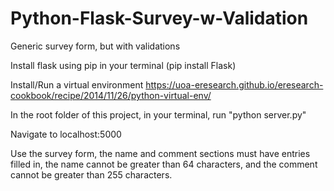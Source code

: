 # Python-Flask-Survey-w-Validation
Generic survey form, but with validations

Install flask using pip in your terminal (pip install Flask)

Install/Run a virtual environment https://uoa-eresearch.github.io/eresearch-cookbook/recipe/2014/11/26/python-virtual-env/

In the root folder of this project, in your terminal, run "python server.py"

Navigate to localhost:5000

Use the survey form, the name and comment sections must have entries filled in, the name cannot be greater than 64 characters, and the comment cannot be greater than 255 characters.
